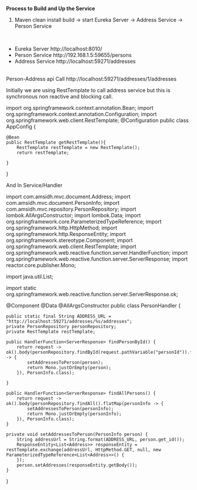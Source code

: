 <b> Process to Build and Up the Service  </b>
1) Maven clean install build -> start Eureka Server -> Address Service -> Person Service
<br>
<ul>
<li>Eureka Server  http://localhost:8010/</li>
<li>Person Service http://192.168.1.5:59655/persons</li>
<li>Address Service http://localhost:59271/addresses</li>
</ul>
<br>
Person-Address api Call http://localhost:59271/addresses/1/addresses

Initially we are using RestTemplate to call address service but this is synchronous non reactive and blocking call.

import org.springframework.context.annotation.Bean;
import org.springframework.context.annotation.Configuration;
import org.springframework.web.client.RestTemplate;
@Configuration
public class AppConfig {

    @Bean
    public RestTemplate getRestTemplate(){
        RestTemplate restTemplate = new RestTemplate();
        return restTemplate;

    }
}



And In Service/Handler


import com.amsidh.mvc.document.Address;
import com.amsidh.mvc.document.PersonInfo;
import com.amsidh.mvc.repository.PersonRepository;
import lombok.AllArgsConstructor;
import lombok.Data;
import org.springframework.core.ParameterizedTypeReference;
import org.springframework.http.HttpMethod;
import org.springframework.http.ResponseEntity;
import org.springframework.stereotype.Component;
import org.springframework.web.client.RestTemplate;
import org.springframework.web.reactive.function.server.HandlerFunction;
import org.springframework.web.reactive.function.server.ServerResponse;
import reactor.core.publisher.Mono;

import java.util.List;

import static org.springframework.web.reactive.function.server.ServerResponse.ok;

@Component
@Data
@AllArgsConstructor
public class PersonHandler {

    public static final String ADDRESS_URL = "http://localhost:59271/addresses/%s/addresses";
    private PersonRepository personRepository;
    private RestTemplate restTemplate;

    public HandlerFunction<ServerResponse> findPersonById() {
        return request -> ok().body(personRepository.findById(request.pathVariable("personId")).flatMap(person -> {
            setAddressesToPerson(person);
            return Mono.justOrEmpty(person);
        }), PersonInfo.class);

    }

    public HandlerFunction<ServerResponse> findAllPersons() {
        return request -> ok().body(personRepository.findAll().flatMap(personInfo -> {
            setAddressesToPerson(personInfo);
            return Mono.justOrEmpty(personInfo);
        }), PersonInfo.class);
    }

    private void setAddressesToPerson(PersonInfo person) {
        String addressUrl = String.format(ADDRESS_URL, person.get_id());
        ResponseEntity<List<Address>> responseEntity = restTemplate.exchange(addressUrl, HttpMethod.GET, null, new ParameterizedTypeReference<List<Address>>() {
        });
        person.setAddresses(responseEntity.getBody());
    }


}


